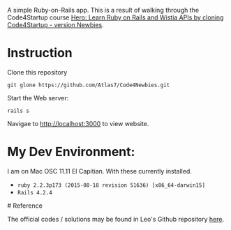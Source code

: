 A simple Ruby-on-Rails app. This is a result of walking through the Code4Startup course [Hero: Learn Ruby on Rails and Wistia APIs by cloning Code4Startup - version Newbies](https://code4startup.com/projects/hero-learn-ruby-on-rails-and-wistia-apis-by-cloning-code4startup-version-newbies).

# Instruction

Clone this repository

```
git glone https://github.com/Atlas7/Code4Newbies.git
```

Start the Web server:

```
rails s
```

Navigae to [http://localhost:3000](http://localhost:3000) to view website.

# My Dev Environment:

I am on Mac OSC 11.11 El Capitian. With these currently installed.

- `ruby 2.2.3p173 (2015-08-18 revision 51636) [x86_64-darwin15]`
- `Rails 4.2.4`

# Reference

The official codes / solutions may be found in Leo's Github repository [here](https://github.com/leotrieu/Code4Startup.Hero.new).
